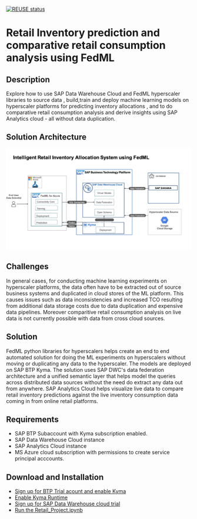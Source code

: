 [![REUSE status](https://api.reuse.software/badge/github.com/SAP-samples/data-warehouse-cloud-fedml-retail-inventory)](https://api.reuse.software/info/github.com/SAP-samples/data-warehouse-cloud-fedml-retail-inventory)

# Retail Inventory prediction and comparative retail consumption analysis using FedML

## Description
Explore how to use SAP Data Warehouse Cloud and  FedML hyperscaler libraries to source data , build,train and deploy machine learning models on hyperscaler platforms for predicting inventory allocations , and to do comparative retail consumption analysis and derive insights using SAP Analytics cloud - all without data duplication.

## Solution Architecture
![Solution Architecture](./Solution-Diagram.jpg)

## Challenges
In general cases, for conducting machine learning experiments on hyperscaler platforms, the data often have to be extracted out of source business systems and duplicated in cloud stores of the ML platform. This causes issues such as data inconsistencies and increased TCO resulting from additional data storage costs due to data duplication and expensive data pipelines. Moreover comparitive retail consumption analysis on live data is not currently possible with data from cross cloud sources. 


## Solution
FedML python libraries for hyperscalers helps create an end to end automated solution for doing the ML experiments on hyperscalers without moving or duplicating any data to the hyperscaler. The models are deployed on SAP BTP Kyma. The solution uses SAP DWC's data federation architecture and a unified semantic layer that helps model the queries across distributed data sources without the need do extract any data out from anywhere. SAP Analytics Cloud helps visualize live data to compare retail inventory predictions against the live inventory consumption data coming in from online retail platforms.

## Requirements

* SAP BTP Subaccount with Kyma  subscription enabled.
* SAP Data Warehouse Cloud instance
* SAP Analytics Cloud instance
* MS Azure cloud subscription with permissions to create service principal acccounts.

## Download and Installation
* [Sign up for BTP Trial acount and enable Kyma](https://developers.sap.com/tutorials/hcp-create-trial-account.html)
* [Enable Kyma Runtime](https://developers.sap.com/tutorials/cp-kyma-getting-started.html)
* [Sign up for SAP Data Warehouse cloud trial](https://www.sap.com/products/data-warehouse-cloud/trial.html)
* [Run the Retail_Project.ipynb](https://github.com/SAP-samples/data-warehouse-cloud-fedml-retail-inventory/blob/main/Retail_project.ipynb)




